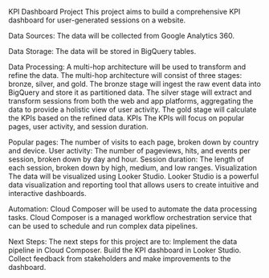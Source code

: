 KPI Dashboard Project
This project aims to build a comprehensive KPI dashboard for user-generated sessions on a website.

Data Sources:
The data will be collected from Google Analytics 360.

Data Storage:
The data will be stored in BigQuery tables.

Data Processing:
A multi-hop architecture will be used to transform and refine the data. The multi-hop architecture will consist of three stages: bronze, silver, and gold.
The bronze stage will ingest the raw event data into BigQuery and store it as partitioned data.
The silver stage will extract and transform sessions from both the web and app platforms, aggregating the data to provide a holistic view of user activity.
The gold stage will calculate the KPIs based on the refined data.
KPIs
The KPIs will focus on popular pages, user activity, and session duration.

Popular pages: The number of visits to each page, broken down by country and device.
User activity: The number of pageviews, hits, and events per session, broken down by day and hour.
Session duration: The length of each session, broken down by high, medium, and low ranges.
Visualization
The data will be visualized using Looker Studio. Looker Studio is a powerful data visualization and reporting tool that allows users to create intuitive and interactive dashboards.

Automation:
Cloud Composer will be used to automate the data processing tasks. Cloud Composer is a managed workflow orchestration service that can be used to schedule and run complex data pipelines.

Next Steps:
The next steps for this project are to:
Implement the data pipeline in Cloud Composer.
Build the KPI dashboard in Looker Studio.
Collect feedback from stakeholders and make improvements to the dashboard.
